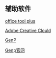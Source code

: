 ## 辅助软件

[office tool plus](https://otp.landian.vip/zh-cn/)

[Adobe Creative Clould](http://ura.cn/78.html)

[GenP](https://www.hybrid-analysis.com/sample/d86fd666e502e878e6e4731728dc8136a4a290f49c7fdeeeef65b7ccd7f1d90e/5f1c03f577a2a35dad6b426a)

[Genp官网](https://adobeactivators.blogspot.com/)

